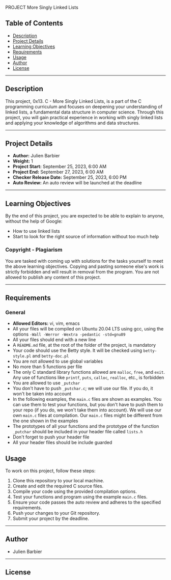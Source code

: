 PROJECT
 More Singly Linked Lists

## Table of Contents
- [Description](#description)
- [Project Details](#project-details)
- [Learning Objectives](#learning-objectives)
- [Requirements](#requirements)
- [Usage](#usage)
- [Author](#author)
- [License](#license)

---

## Description
This project, 0x13. C - More Singly Linked Lists, is a part of the C programming curriculum and focuses on deepening your understanding of linked lists, a fundamental data structure in computer science. Through this project, you will gain practical experience in working with singly linked lists and applying your knowledge of algorithms and data structures.

---

## Project Details
- **Author:** Julien Barbier
- **Weight:** 1
- **Project Start:** September 25, 2023, 6:00 AM
- **Project End:** September 27, 2023, 6:00 AM
- **Checker Release Date:** September 25, 2023, 6:00 PM
- **Auto Review:** An auto review will be launched at the deadline

---

## Learning Objectives
By the end of this project, you are expected to be able to explain to anyone, without the help of Google:

- How to use linked lists
- Start to look for the right source of information without too much help

### Copyright - Plagiarism
You are tasked with coming up with solutions for the tasks yourself to meet the above learning objectives. Copying and pasting someone else's work is strictly forbidden and will result in removal from the program. You are not allowed to publish any content of this project.

---

## Requirements
### General
- **Allowed Editors:** vi, vim, emacs
- All your files will be compiled on Ubuntu 20.04 LTS using gcc, using the options `-Wall -Werror -Wextra -pedantic -std=gnu89`
- All your files should end with a new line
- A `README.md` file, at the root of the folder of the project, is mandatory
- Your code should use the Betty style. It will be checked using `betty-style.pl` and `betty-doc.pl`
- You are not allowed to use global variables
- No more than 5 functions per file
- The only C standard library functions allowed are `malloc`, `free`, and `exit`. Any use of functions like `printf`, `puts`, `calloc`, `realloc`, etc., is forbidden
- You are allowed to use `_putchar`
- You don't have to push `_putchar.c`; we will use our file. If you do, it won't be taken into account
- In the following examples, the `main.c` files are shown as examples. You can use them to test your functions, but you don't have to push them to your repo (if you do, we won't take them into account). We will use our own `main.c` files at compilation. Our `main.c` files might be different from the one shown in the examples
- The prototypes of all your functions and the prototype of the function `_putchar` should be included in your header file called `lists.h`
- Don't forget to push your header file
- All your header files should be include guarded

## Usage
To work on this project, follow these steps:
1. Clone this repository to your local machine.
2. Create and edit the required C source files.
3. Compile your code using the provided compilation options.
4. Test your functions and program using the example `main.c` files.
5. Ensure your code passes the auto review and adheres to the specified requirements.
6. Push your changes to your Git repository.
7. Submit your project by the deadline.

---

## Author
- Julien Barbier

---

## License

